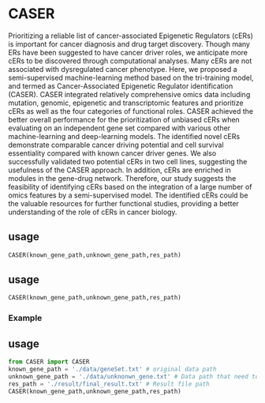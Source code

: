 # CASER
Prioritizing a reliable list of cancer-associated Epigenetic Regulators (cERs) is important for cancer diagnosis and drug target discovery. Though many ERs have been suggested to have cancer driver roles, we anticipate more cERs to be discovered through computational analyses. Many cERs are not associated with dysregulated cancer phenotype. Here, we proposed a semi-supervised machine-learning method based on the tri-training model, and termed as Cancer-Associated Epigenetic Regulator identification (CASER). CASER integrated relatively comprehensive omics data including mutation, genomic, epigenetic and transcriptomic features and prioritize cERs as well as the four categories of functional roles. CASER achieved the better overall performance for the prioritization of unbiased cERs when evaluating on an independent gene set compared with various other machine-learning and deep-learning models. The identified novel cERs demonstrate comparable cancer driving potential and cell survival essentiality compared with known cancer driver genes. We also successfully validated two potential cERs in two cell lines, suggesting the usefulness of the CASER approach. In addition, cERs are enriched in modules in the gene-drug network. Therefore, our study suggests the feasibility of identifying cERs based on the integration of a large number of omics features by a semi-supervised model. The identified cERs could be the valuable resources for further functional studies, providing a better understanding of the role of cERs in cancer biology.
## usage
```python
CASER(known_gene_path,unknown_gene_path,res_path)
```
## 
## usage
```python
CASER(known_gene_path,unknown_gene_path,res_path)
```
### Example
## usage
```python
from CASER import CASER
known_gene_path = './data/geneSet.txt' # original data path
unknown_gene_path = './data/unknonwn_gene.txt' # Data path that need to be predicted
res_path = './result/final_result.txt' # Result file path
CASER(known_gene_path,unknown_gene_path,res_path) 
```
## 
 
